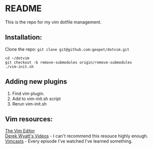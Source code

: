 # README

This is the repo for my vim dotfile management.

## Installation:

Clone the repo: `git clone git@github.com:geopet/dotvim.git`

`cd ~/dotvim`  
`git checkout -b remove-submodules origin/remove-submodules`  
`./vim-init.sh`

## Adding new plugins

1. Find vim plugin.
2. Add to vim-init.sh script
3. Rerun vim-init.sh

## Vim resources:

[The Vim Editor](http://www.vim.org/)  
[Derek Wyatt's Videos](http://www.derekwyatt.org/vim/vim-tutorial-videos/) - I can't recommend this resouce highly enough.  
[Vimcasts](http://vimcasts.org/) - Every episode I've watched I've learned something.  
